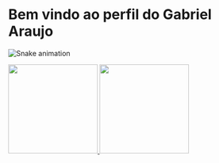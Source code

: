 # Bem vindo ao perfil do Gabriel Araujo

![Snake animation](https://github.com/seu-usuário-aqui/seu-usuário-aqui/blob/output/github-contribution-grid-snake.svg)

<div>
<a href="https://github.com/araujoo051">
<img loading="lazy" height="180em" src="https://github-readme-stats.vercel.app/api/top-langs/?username=araujoo051&layout=compact&langs_count=7&theme=dracula"/>
<img loading="lazy" height="180em" src="https://github-readme-stats.vercel.app/api?username=araujoo051&show_icons=true&theme=dracula&include_all_commits=true&count_private=true"/>
</div>
